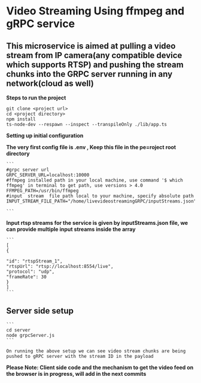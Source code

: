 # Video Streaming Using ffmpeg and gRPC service

## This microservice is aimed at pulling a video stream from IP camera(any compatible device which supports RTSP) and pushing the stream chunks into the GRPC server running in any network(cloud as well)

**Steps to run the project**

```
git clone <project url>
cd <project directory>
npm install
ts-node-dev --respawn --inspect --transpileOnly ./lib/app.ts

```
**Setting up initial configuration**

**The very first config file is .env , Keep this file in the pe=roject root directory**

    ```
    #grpc server url
    GRPC_SERVER_URL=localhost:10000
    #ffmpeg installed path in your local machine, use command '$ which ffmpeg' in terminal to get path, use versions > 4.0
    FFMPEG_PATH=/usr/bin/ffmpeg
    #input  stream  file path local to your machine, specify absolute path
    INPUT_STREAM_FILE_PATH="/home/livevideostreamingGRPC/inputStreams.json"

    ```

**Input rtsp streams for the service is given by inputStreams.json file, we can provide multiple input streams inside the array**

    ```
    [
    {

    "id": "rtspStream_1",
    "rtspUrl": "rtsp://localhost:8554/live",
    "protocol": "udp",
    "frameRate": 30
    }
    ]
    ```

## Server side setup

    ```
    cd server
    node grpcServer.js
    ```

    On running the above setup we can see video stream chunks are being pushed to gRPC server with the stream ID in the payload

**Please Note: Client side code and the mechanism to get the video feed on the browser is in progress, will add in the next commits**



